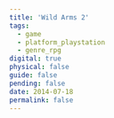 ```yaml
---
title: 'Wild Arms 2'
tags:
  - game
  - platform_playstation
  - genre_rpg
digital: true
physical: false
guide: false
pending: false
date: 2014-07-18
permalink: false
---
```

